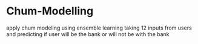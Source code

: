 # Chum-Modelling
apply chum modeling using ensemble learning taking 12 inputs from users and predicting if user will be the bank or will not be with the bank
